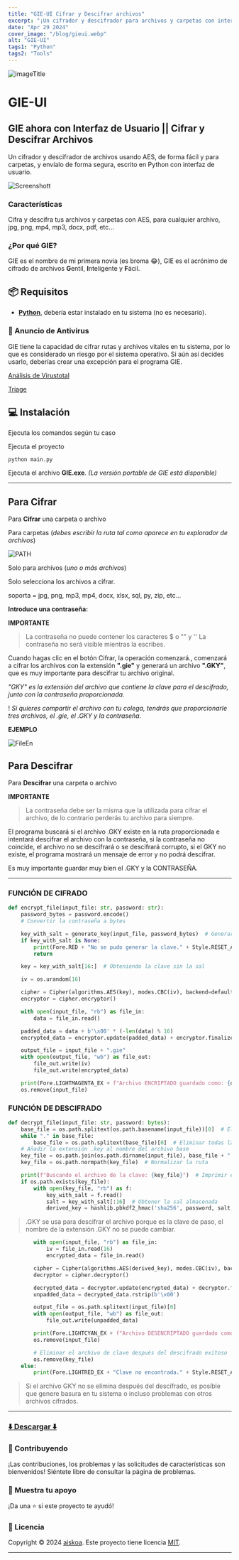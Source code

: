 ```yaml
---
title: "GIE-UI Cifrar y Descifrar archivos"
excerpt: "¡Un cifrador y descifrador para archivos y carpetas con interfaz de usuario!"
date: "Apr 29 2024"
cover_image: "/blog/gieui.webp"
alt: "GIE-UI"
tags1: "Python"
tags2: "Tools"
---
```


![imageTitle](https://raw.githubusercontent.com/aiskoa-UI/main/img/title.png)

# GIE-UI

## GIE ahora con Interfaz de Usuario || Cifrar y Descifrar Archivos

Un cifrador y descifrador de archivos usando AES, de forma fácil y para carpetas, y envíalo de forma segura, escrito en Python con interfaz de usuario.

![Screenshott](https://i.imgur.com/NC2A0HT.jpeg)

### Características

Cifra y descifra tus archivos y carpetas con AES, para cualquier archivo, jpg, png, mp4, mp3, docx, pdf, etc...

### ¿Por qué GIE?

GIE es el nombre de mi primera novia (es broma 😂), GIE es el acrónimo de cifrado de archivos **G**entil, **I**nteligente y **F**ácil.

## 📦 Requisitos

- **[Python](https://www.python.org/downloads/)**, debería estar instalado en tu sistema (no es necesario).

### 🦠 Anuncio de Antivirus

GIE tiene la capacidad de cifrar rutas y archivos vitales en tu sistema, por lo que es considerado un riesgo por el sistema operativo. Si aún así decides usarlo, deberías crear una excepción para el programa GIE.

[Análisis de Virustotal](https://www.virustotal.com/gui/file/49a6c879bb46ad0f357a545f6f6577bb418c7f210cac60556f45051a9473851b/detection)

[Triage](https://tria.ge/240428-bnst8acg68)

## 💻 Instalación

Ejecuta los comandos según tu caso

Ejecuta el proyecto

```batch
python main.py
```

Ejecuta el archivo **GIE.exe**.
*(La versión portable de GIE está disponible)*

---

## Para Cifrar

Para **Cifrar** una carpeta o archivo

Para carpetas (_debes escribir la ruta tal como aparece en tu explorador de archivos_)

![PATH](https://i.imgur.com/Lah8Ri8.png)

Solo para archivos (_uno o más archivos_)

Solo selecciona los archivos a cifrar.

soporta = jpg, png, mp3, mp4, docx, xlsx, sql, py, zip, etc...

**Introduce una contraseña:**

**IMPORTANTE**

> La contraseña no puede contener los caracteres $ o "" y ''
> La contraseña no será visible mientras la escribes.

Cuando hagas clic en el botón Cifrar, la operación comenzará., comenzará a cifrar los archivos con la extensión **".gie"** y generará un archivo **".GKY"**, que es muy importante para descifrar tu archivo original.

*"GKY" es la extensión del archivo que contiene la clave para el descifrado, junto con la contraseña proporcionada.*

! *Si quieres compartir el archivo con tu colega, tendrás que proporcionarle tres archivos, el .gie, el .GKY y la contraseña.*

**EJEMPLO**

![FileEn](https://i.imgur.com/pGLWaxL.jpeg)


## Para Descifrar

Para **Descifrar** una carpeta o archivo

**IMPORTANTE**  
> La contraseña debe ser la misma que la utilizada para cifrar el archivo, de lo contrario perderás tu archivo para siempre.

El programa buscará si el archivo .GKY existe en la ruta proporcionada e intentará descifrar el archivo con la contraseña, si la contraseña no coincide, el archivo no se descifrará o se descifrará corrupto, si el GKY no existe, el programa mostrará un mensaje de error y no podrá descifrar.

Es muy importante guardar muy bien el .GKY y la CONTRASEÑA.

---

### FUNCIÓN DE CIFRADO

```python
def encrypt_file(input_file: str, password: str):
    password_bytes = password.encode()  
    # Convertir la contraseña a bytes

    key_with_salt = generate_key(input_file, password_bytes)  # Generar la clave usando bytes
    if key_with_salt is None:
        print(Fore.RED + "No se pudo generar la clave." + Style.RESET_ALL)
        return

    key = key_with_salt[16:]  # Obteniendo la clave sin la sal

    iv = os.urandom(16)

    cipher = Cipher(algorithms.AES(key), modes.CBC(iv), backend=default_backend())
    encryptor = cipher.encryptor()

    with open(input_file, "rb") as file_in:
        data = file_in.read()

    padded_data = data + b'\x00' * (-len(data) % 16)
    encrypted_data = encryptor.update(padded_data) + encryptor.finalize()

    output_file = input_file + ".gie"
    with open(output_file, "wb") as file_out:
        file_out.write(iv)
        file_out.write(encrypted_data)

    print(Fore.LIGHTMAGENTA_EX + f"Archivo ENCRIPTADO guardado como: {output_file}" + Style.RESET_ALL)
    os.remove(input_file)
```

### FUNCIÓN DE DESCIFRADO

```python
def decrypt_file(input_file: str, password: bytes):
    base_file = os.path.splitext(os.path.basename(input_file))[0]  # Eliminar todas las extensiones
    while "." in base_file:
        base_file = os.path.splitext(base_file)[0]  # Eliminar todas las extensiones
    # Añadir la extensión .key al nombre del archivo base
    key_file = os.path.join(os.path.dirname(input_file), base_file + ".GKY")
    key_file = os.path.normpath(key_file)  # Normalizar la ruta

    print(f"Buscando el archivo de la clave: {key_file}")  # Imprimir el nombre del archivo de clave que estamos buscando
    if os.path.exists(key_file):
        with open(key_file, "rb") as f:
            key_with_salt = f.read()
            salt = key_with_salt[:16]  # Obtener la sal almacenada
            derived_key = hashlib.pbkdf2_hmac('sha256', password, salt, 100000, 32)
```

> .GKY se usa para descifrar el archivo porque es la clave de paso, el nombre de la extensión .GKY no se puede cambiar.

```python
        with open(input_file, "rb") as file_in:
            iv = file_in.read(16)
            encrypted_data = file_in.read()

        cipher = Cipher(algorithms.AES(derived_key), modes.CBC(iv), backend=default_backend())
        decryptor = cipher.decryptor()

        decrypted_data = decryptor.update(encrypted_data) + decryptor.finalize()
        unpadded_data = decrypted_data.rstrip(b'\x00')

        output_file = os.path.splitext(input_file)[0]
        with open(output_file, "wb") as file_out:
            file_out.write(unpadded_data)

        print(Fore.LIGHTCYAN_EX + f"Archivo DESENCRIPTADO guardado como: {output_file}" + Style.RESET_ALL)
        os.remove(input_file)
```

```python
        # Eliminar el archivo de clave después del descifrado exitoso
        os.remove(key_file)
    else:
        print(Fore.LIGHTRED_EX + "Clave no encontrada." + Style.RESET_ALL)
```

> Si el archivo GKY no se elimina después del descifrado, es posible que genere basura en tu sistema o incluso problemas con otros archivos cifrados.

---

### [⬇️ Descargar ⬇️](https://aiskoahub.io/scripts/GIE/)

### 🤝 Contribuyendo

¡Las contribuciones, los problemas y las solicitudes de características son bienvenidos! Siéntete libre de consultar la página de problemas.

### 💜 Muestra tu apoyo

¡Da una ⭐️ si este proyecto te ayudó! 

### 📝 Licencia

Copyright © 2024 [aiskoa](https://aiskoa.vercel.app). Este proyecto tiene licencia [MIT](/LICENSE).

---